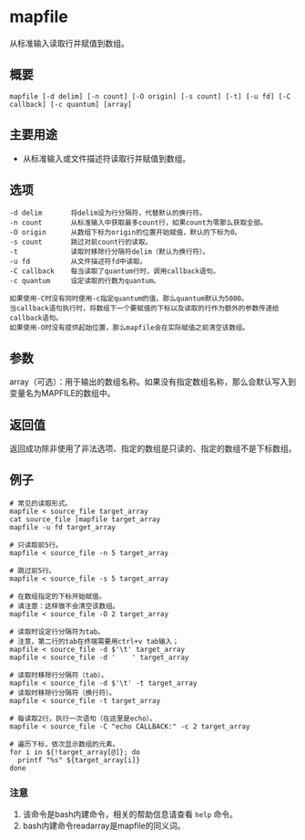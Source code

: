 #  mapfile

从标准输入读取行并赋值到数组。

##  概要

    
    
    mapfile [-d delim] [-n count] [-O origin] [-s count] [-t] [-u fd] [-C callback] [-c quantum] [array]
    

##  主要用途

  * 从标准输入或文件描述符读取行并赋值到数组。 

##  选项

    
    
    -d delim       将delim设为行分隔符，代替默认的换行符。
    -n count       从标准输入中获取最多count行，如果count为零那么获取全部。
    -O origin      从数组下标为origin的位置开始赋值，默认的下标为0。
    -s count       跳过对前count行的读取。
    -t             读取时移除行分隔符delim（默认为换行符）。
    -u fd          从文件描述符fd中读取。
    -C callback    每当读取了quantum行时，调用callback语句。
    -c quantum     设定读取的行数为quantum。
    
    如果使用-C时没有同时使用-c指定quantum的值，那么quantum默认为5000。
    当callback语句执行时，将数组下一个要赋值的下标以及读取的行作为额外的参数传递给callback语句。
    如果使用-O时没有提供起始位置，那么mapfile会在实际赋值之前清空该数组。
    

##  参数

array（可选）：用于输出的数组名称。如果没有指定数组名称，那么会默认写入到变量名为MAPFILE的数组中。

##  返回值

返回成功除非使用了非法选项、指定的数组是只读的、指定的数组不是下标数组。

##  例子

    
    
    # 常见的读取形式。
    mapfile < source_file target_array
    cat source_file |mapfile target_array
    mapfile -u fd target_array
    
    # 只读取前5行。
    mapfile < source_file -n 5 target_array
    
    # 跳过前5行。
    mapfile < source_file -s 5 target_array
    
    # 在数组指定的下标开始赋值。
    # 请注意：这样做不会清空该数组。
    mapfile < source_file -O 2 target_array
    
    # 读取时设定行分隔符为tab。
    # 注意，第二行的tab在终端需要用ctrl+v tab输入；
    mapfile < source_file -d $'\t' target_array
    mapfile < source_file -d '    ' target_array
    
    # 读取时移除行分隔符（tab）。
    mapfile < source_file -d $'\t' -t target_array
    # 读取时移除行分隔符（换行符）。
    mapfile < source_file -t target_array
    
    # 每读取2行，执行一次语句（在这里是echo）。
    mapfile < source_file -C "echo CALLBACK:" -c 2 target_array
    
    # 遍历下标，依次显示数组的元素。
    for i in ${!target_array[@]}; do
      printf "%s" ${target_array[i]}
    done
    

###  注意

  1. 该命令是bash内建命令，相关的帮助信息请查看 ` help ` 命令。 
  2. bash内建命令readarray是mapfile的同义词。 

